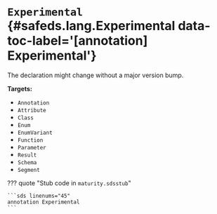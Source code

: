 [//]: # (DO NOT EDIT THIS FILE DIRECTLY. Instead, edit the corresponding stub file and execute `npm run docs:api`.)

# <code class="doc-symbol doc-symbol-annotation"></code> `Experimental` {#safeds.lang.Experimental data-toc-label='[annotation] Experimental'}

The declaration might change without a major version bump.

**Targets:**

- `Annotation`
- `Attribute`
- `Class`
- `Enum`
- `EnumVariant`
- `Function`
- `Parameter`
- `Result`
- `Schema`
- `Segment`

??? quote "Stub code in `maturity.sdsstub`"

    ```sds linenums="45"
    annotation Experimental
    ```
